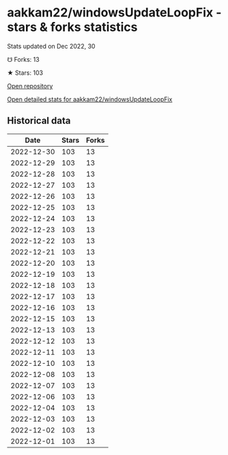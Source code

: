 # aakkam22/windowsUpdateLoopFix - stars & forks statistics

Stats updated on Dec 2022, 30

☋ Forks: 13

★ Stars: 103

[Open repository](https://github.com/aakkam22/windowsUpdateLoopFix)

[Open detailed stats for aakkam22/windowsUpdateLoopFix](https://reviewgithub.com/rep/aakkam22/windowsUpdateLoopFix)

## Historical data
| Date | Stars | Forks |
|------|-------|-------|
| 2022-12-30 | 103 | 13 | 
| 2022-12-29 | 103 | 13 | 
| 2022-12-28 | 103 | 13 | 
| 2022-12-27 | 103 | 13 | 
| 2022-12-26 | 103 | 13 | 
| 2022-12-25 | 103 | 13 | 
| 2022-12-24 | 103 | 13 | 
| 2022-12-23 | 103 | 13 | 
| 2022-12-22 | 103 | 13 | 
| 2022-12-21 | 103 | 13 | 
| 2022-12-20 | 103 | 13 | 
| 2022-12-19 | 103 | 13 | 
| 2022-12-18 | 103 | 13 | 
| 2022-12-17 | 103 | 13 | 
| 2022-12-16 | 103 | 13 | 
| 2022-12-15 | 103 | 13 | 
| 2022-12-13 | 103 | 13 | 
| 2022-12-12 | 103 | 13 | 
| 2022-12-11 | 103 | 13 | 
| 2022-12-10 | 103 | 13 | 
| 2022-12-08 | 103 | 13 | 
| 2022-12-07 | 103 | 13 | 
| 2022-12-06 | 103 | 13 | 
| 2022-12-04 | 103 | 13 | 
| 2022-12-03 | 103 | 13 | 
| 2022-12-02 | 103 | 13 | 
| 2022-12-01 | 103 | 13 | 


